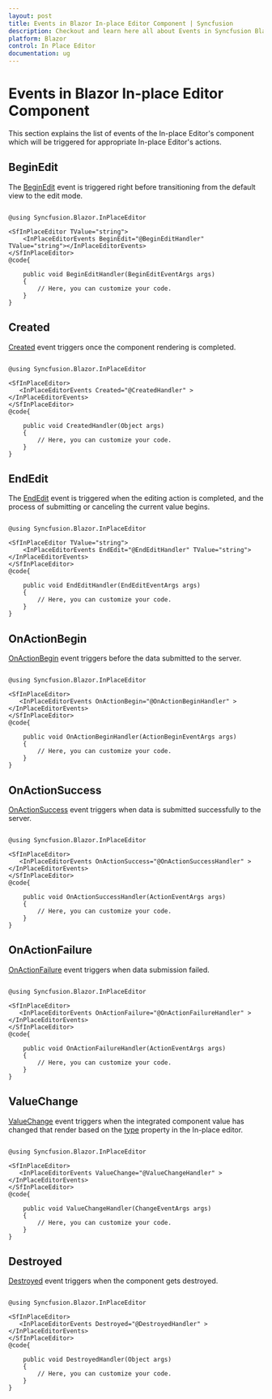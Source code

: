 ```yaml
---
layout: post
title: Events in Blazor In-place Editor Component | Syncfusion
description: Checkout and learn here all about Events in Syncfusion Blazor In-place Editor component and much more.
platform: Blazor
control: In Place Editor 
documentation: ug
---
```


# Events in Blazor In-place Editor Component

This section explains the list of events of the In-place Editor's component which will be triggered for appropriate In-place Editor's actions.

## BeginEdit

The [BeginEdit](https://help.syncfusion.com/cr/blazor/Syncfusion.Blazor.InPlaceEditor.InPlaceEditorEvents-1.html#Syncfusion_Blazor_InPlaceEditor_InPlaceEditorEvents_1_BeginEdit) event is triggered right before transitioning from the default view to the edit mode.


```cshtml

@using Syncfusion.Blazor.InPlaceEditor

<SfInPlaceEditor TValue="string">
    <InPlaceEditorEvents BeginEdit="@BeginEditHandler" TValue="string"></InPlaceEditorEvents>
</SfInPlaceEditor>
@code{

    public void BeginEditHandler(BeginEditEventArgs args)
    {
        // Here, you can customize your code.
    }
}

```

## Created

[Created](https://help.syncfusion.com/cr/blazor/Syncfusion.Blazor.InPlaceEditor.InPlaceEditorEvents-1.html#Syncfusion_Blazor_InPlaceEditor_InPlaceEditorEvents_1_Created) event triggers once the component rendering is completed.

```cshtml

@using Syncfusion.Blazor.InPlaceEditor

<SfInPlaceEditor>
   <InPlaceEditorEvents Created="@CreatedHandler" ></InPlaceEditorEvents>
</SfInPlaceEditor>
@code{

    public void CreatedHandler(Object args)
    {
        // Here, you can customize your code.
    }
}

```

## EndEdit

The [EndEdit](https://help.syncfusion.com/cr/blazor/Syncfusion.Blazor.InPlaceEditor.InPlaceEditorEvents-1.html#Syncfusion_Blazor_InPlaceEditor_InPlaceEditorEvents_1_EndEdit) event is triggered when the editing action is completed, and the process of submitting or canceling the current value begins.

```cshtml

@using Syncfusion.Blazor.InPlaceEditor

<SfInPlaceEditor TValue="string">
    <InPlaceEditorEvents EndEdit="@EndEditHandler" TValue="string"></InPlaceEditorEvents>
</SfInPlaceEditor>
@code{

    public void EndEditHandler(EndEditEventArgs args)
    {
        // Here, you can customize your code.
    }
}

```


## OnActionBegin

[OnActionBegin](https://help.syncfusion.com/cr/blazor/Syncfusion.Blazor.InPlaceEditor.InPlaceEditorEvents-1.html#Syncfusion_Blazor_InPlaceEditor_InPlaceEditorEvents_1_OnActionBegin) event triggers before the data submitted to the server.

```cshtml

@using Syncfusion.Blazor.InPlaceEditor

<SfInPlaceEditor>
   <InPlaceEditorEvents OnActionBegin="@OnActionBeginHandler" ></InPlaceEditorEvents>
</SfInPlaceEditor>
@code{

    public void OnActionBeginHandler(ActionBeginEventArgs args)
    {
        // Here, you can customize your code.
    }
}

```

## OnActionSuccess

[OnActionSuccess](https://help.syncfusion.com/cr/blazor/Syncfusion.Blazor.InPlaceEditor.InPlaceEditorEvents-1.html#Syncfusion_Blazor_InPlaceEditor_InPlaceEditorEvents_1_OnActionSuccess) event triggers when data is submitted successfully to the server.

```cshtml

@using Syncfusion.Blazor.InPlaceEditor

<SfInPlaceEditor>
   <InPlaceEditorEvents OnActionSuccess="@OnActionSuccessHandler" ></InPlaceEditorEvents>
</SfInPlaceEditor>
@code{

    public void OnActionSuccessHandler(ActionEventArgs args)
    {
        // Here, you can customize your code.
    }
}

```

## OnActionFailure

[OnActionFailure](https://help.syncfusion.com/cr/blazor/Syncfusion.Blazor.InPlaceEditor.InPlaceEditorEvents-1.html#Syncfusion_Blazor_InPlaceEditor_InPlaceEditorEvents_1_OnActionFailure) event triggers when data submission failed.

```cshtml

@using Syncfusion.Blazor.InPlaceEditor

<SfInPlaceEditor>
   <InPlaceEditorEvents OnActionFailure="@OnActionFailureHandler" ></InPlaceEditorEvents>
</SfInPlaceEditor>
@code{

    public void OnActionFailureHandler(ActionEventArgs args)
    {
        // Here, you can customize your code.
    }
}

```

## ValueChange

[ValueChange](https://help.syncfusion.com/cr/blazor/Syncfusion.Blazor.InPlaceEditor.InPlaceEditorEvents-1.html#Syncfusion_Blazor_InPlaceEditor_InPlaceEditorEvents_1_ValueChange) event triggers when the integrated component value has changed that render based on the [type](https://help.syncfusion.com/cr/blazor/Syncfusion.Blazor.InPlaceEditor.SfInPlaceEditor-1.html#Syncfusion_Blazor_InPlaceEditor_SfInPlaceEditor_1_Type) property in the In-place editor.

```cshtml

@using Syncfusion.Blazor.InPlaceEditor

<SfInPlaceEditor>
   <InPlaceEditorEvents ValueChange="@ValueChangeHandler" ></InPlaceEditorEvents>
</SfInPlaceEditor>
@code{

    public void ValueChangeHandler(ChangeEventArgs args)
    {
        // Here, you can customize your code.
    }
}

```

## Destroyed

[Destroyed](https://help.syncfusion.com/cr/blazor/Syncfusion.Blazor.InPlaceEditor.InPlaceEditorEvents-1.html#Syncfusion_Blazor_InPlaceEditor_InPlaceEditorEvents_1_Destroyed) event  triggers when the component gets destroyed.

```cshtml

@using Syncfusion.Blazor.InPlaceEditor

<SfInPlaceEditor>
   <InPlaceEditorEvents Destroyed="@DestroyedHandler" ></InPlaceEditorEvents>
</SfInPlaceEditor>
@code{

    public void DestroyedHandler(Object args)
    {
        // Here, you can customize your code.
    }
}

```
